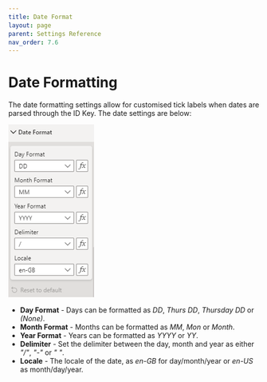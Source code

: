 ```yaml
---
title: Date Format
layout: page
parent: Settings Reference
nav_order: 7.6
---
```


# Date Formatting
The date formatting settings allow for customised tick labels when dates are parsed through the ID Key. The date settings are below:

![Date Format](images\dateFormat.png)

- **Day Format** - Days can be formatted as *DD*, *Thurs DD*, *Thursday DD* or *(None)*.
- **Month Format** - Months can be formatted as *MM*, *Mon* or *Month*.
- **Year Format** - Years can be formatted as *YYYY* or *YY*.
- **Delimiter** - Set the delimiter between the day, month and year as either *"/"*, *"-"* or *" "*.
- **Locale** - The locale of the date, as *en-GB* for day/month/year or *en-US* as month/day/year.